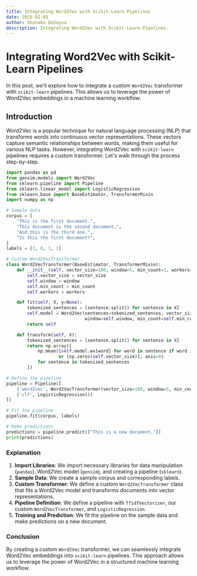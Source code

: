 ```yaml
---
title: Integrating Word2Vec with Scikit-Learn Pipelines
date: 2025-02-03
author: Shanaka DeSoysa
description: Integrating Word2Vec with Scikit-Learn Pipelines.
---
```

# Integrating Word2Vec with Scikit-Learn Pipelines

In this post, we'll explore how to integrate a custom `Word2Vec` transformer with `scikit-learn` pipelines. This allows us to leverage the power of Word2Vec embeddings in a machine learning workflow.

## Introduction

Word2Vec is a popular technique for natural language processing (NLP) that transforms words into continuous vector representations. These vectors capture semantic relationships between words, making them useful for various NLP tasks. However, integrating Word2Vec with `scikit-learn` pipelines requires a custom transformer. Let's walk through the process step-by-step.


```python
import pandas as pd
from gensim.models import Word2Vec
from sklearn.pipeline import Pipeline
from sklearn.linear_model import LogisticRegression
from sklearn.base import BaseEstimator, TransformerMixin
import numpy as np

# Sample data
corpus = [
    "This is the first document.",
    "This document is the second document.",
    "And this is the third one.",
    "Is this the first document?",
]
labels = [1, 0, 1, 1]

# Custom Word2VecTransformer
class Word2VecTransformer(BaseEstimator, TransformerMixin):
    def __init__(self, vector_size=100, window=5, min_count=1, workers=4):
        self.vector_size = vector_size
        self.window = window
        self.min_count = min_count
        self.workers = workers

    def fit(self, X, y=None):
        tokenized_sentences = [sentence.split() for sentence in X]
        self.model = Word2Vec(sentences=tokenized_sentences, vector_size=self.vector_size, 
                              window=self.window, min_count=self.min_count, workers=self.workers)
        return self

    def transform(self, X):
        tokenized_sentences = [sentence.split() for sentence in X]
        return np.array([
            np.mean([self.model.wv[word] for word in sentence if word in self.model.wv] 
                    or [np.zeros(self.vector_size)], axis=0)
            for sentence in tokenized_sentences
        ])

# Define the pipeline
pipeline = Pipeline([
    ('word2vec', Word2VecTransformer(vector_size=100, window=5, min_count=1, workers=4)),
    ('clf', LogisticRegression())
])

# Fit the pipeline
pipeline.fit(corpus, labels)

# Make predictions
predictions = pipeline.predict(["This is a new document."])
print(predictions)
```


### Explanation

1. **Import Libraries**: We import necessary libraries for data manipulation (`pandas`), Word2Vec model (`gensim`), and creating a pipeline (`sklearn`).
2. **Sample Data**: We create a sample corpus and corresponding labels.
3. **Custom Transformer**: We define a custom `Word2VecTransformer` class that fits a Word2Vec model and transforms documents into vector representations.
4. **Pipeline Definition**: We define a pipeline with `TfidfVectorizer`, our custom `Word2VecTransformer`, and `LogisticRegression`.
5. **Training and Prediction**: We fit the pipeline on the sample data and make predictions on a new document.

### Conclusion

By creating a custom `Word2Vec` transformer, we can seamlessly integrate Word2Vec embeddings into `scikit-learn` pipelines. This approach allows us to leverage the power of Word2Vec in a structured machine learning workflow.

